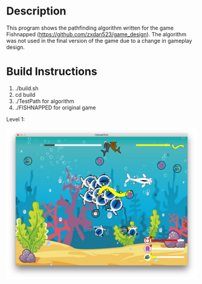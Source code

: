 # Description

This program shows the pathfinding algorithm written for the game Fishnapped (https://github.com/zxdan523/game_design). The algorithm was not used in the final version of the game due to a change in gameplay design.

# Build Instructions

1. ./build.sh
2. cd build
3. ./TestPath for algorithm
4. ./FISHNAPPED for original game


Level 1:

![](doc/1.png)
